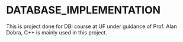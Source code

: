 # DATABASE_IMPLEMENTATION

This is project done for DBI course at UF under guidance of Prof. Alan Dobra, C++ is mainly used in this project.
